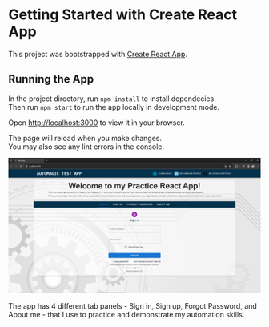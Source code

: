 # Getting Started with Create React App

This project was bootstrapped with [Create React App](https://github.com/facebook/create-react-app).

## Running the App

In the project directory, run `npm install` to install dependecies. \
Then run `npm start` to run the app locally in development mode.

Open [http://localhost:3000](http://localhost:3000) to view it in your browser.

The page will reload when you make changes.\
You may also see any lint errors in the console.

![alt text](image.png)

The app has 4 different tab panels - Sign in, Sign up, Forgot Password, and About me - that I use to practice and demonstrate my automation skills.
